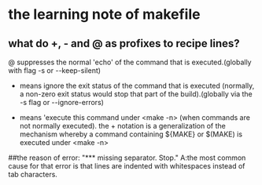 # the learning note of makefile

## what do +, - and @ as profixes to recipe lines?
  @ suppresses the normal 'echo' of the command that is executed.(globally with flag -s or --keep-silent)
  - means ignore the exit status of the command that is executed (normally, a non-zero exit status would stop that part of the build).(globally via the -s flag or --ignore-errors)
  + means 'execute this command under <make -n> (when commands are not normally executed). the + notation is a generalization of the mechanism whereby a command containing ${MAKE} or $(MAKE) is executed under <make -n>

##the reason of error: "*** missing separator.  Stop."
	A:the most common cause for that error is that lines are indented with whitespaces instead of tab characters.

